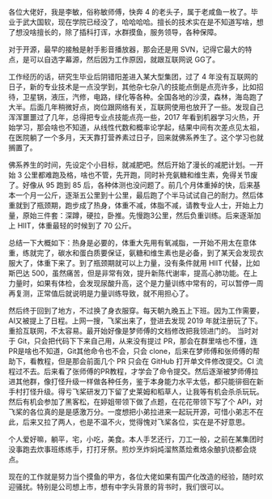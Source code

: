 各位大佬好，我是李敏，俗称敏师傅，快奔 4 的老头子，属于老咸鱼一枚了。毕业于武大国软，现在学院已经没了，哈哈哈哈。擅长的技术实在是不知道写啥，想了想没啥擅长的，除了插科打诨，水群摸鱼，服务领导，各种保障。

对于开源，最早的接触是射手影音播放器，那会还是用 SVN，记得它最大的特点，是可以自选字幕源，然后因为工作原因，就跟互联网说 GG了。

工作经历的话，研究生毕业后阴错阳差进入某大型集团，过了 4 年没有互联网的日子，新的专业技术是一点没学到，其他杂七杂八的技能点倒是点亮许多，比如招待，卫星锅，液压，汽修，电路，绿化等各种。全国各地的沙漠，森林，海岛跑了大半。后面几年稍微好点，岗位跟网络有关，互联网使用也放开了一些。发现自己浑浑噩噩过了几年，总得把专业点技能点亮一些，2017 年看到机器学习火热，开始学习，那会啥也不知道，从线性代数和概率论学起，结果中间有次差点见太祖，在医院躺了一个多月，天天靠打营养素过日子，回来就佛系养生了。这个学习也就搁置了。

佛系养生的时间，先设定个小目标，就减肥吧。然后开始了漫长的减肥计划。一开始 3 公里都难跑及格，啥也不管，先开跑，同时补充氨糖和维生素，免得关节废了。好像从 95 跑到 85 后，各种体测也没问题了。前几个月体重掉的快，后来基本一个月一公斤，逐渐五公里到十公里，最后跑了个半马试试自己的耐力。然后体重就到了瓶颈期，跑步成了热身，体重不减，体脂不减，请教专业人士，开始上力量，原始三件套：深蹲，硬拉，卧推。先慢跑3公里，然后负重训练。后来逐渐加上 HIIT，体重最轻的时候到了 70 公斤。

总结一下大概如下：热身是必要的，体重大先用有氧减脂，一开始不用太在意体重，练就完了，碳水和蛋白质要保证，氨糖和维生素也是必备，到了某天会发现衣服大了，体重下来了。到了瓶颈期就可以上力量，没有条件就用 HIIT 代替，比如斯巴达 500，虽然痛苦，但是非常有效，提升新陈代谢率，提高心肺功能。在上力量时，如果有体检，会发现尿酸升高，这个是力量训练中常有的，可以暂停一周再复测，正常值后就说明是力量训练导致，就不用担心了。

然后终于回到了地方，不过换了身衣服穿。每天朝九晚五上下班。因为工作需要，AI又被提上了日程。上网一搜，飞桨出来了，登进去发现 2019 年就注册玩了下。重拾互联网，不太容易。最开始好像是梦师傅的文档修改把我领进门的。
当时对于 Git，只会把代码下下来自己用，从来没有提过 PR，那会在群里啥也不懂，连PR是啥也不知道，Git其他命令也不会，只会 clone，后来在梦师傅和张师傅的帮助下，看教程，但是那会前面几个 PR 只会在 GitHub 打开单文件修改提交。CI 流程过不去。后来看了张师傅的PR教程，才学会了命令提交。然后逐渐被梦师傅拉进其他群，像打怪升级一样做各种任务，鉴于本身能力水平太低，都只能徘徊在新手村打怪升级。得亏飞桨研发刀下留了史莱姆和稻草人，让我等有机会杀杀玩玩。然后有机会参加了黑客松，在婷姐带领下做了点题，在花花带领下写了个 API，对飞桨的各位真的是是感激万分。一度想把小弟拉进来一起玩开源，可惜小弟志不在此，后来又拉了两人，也是不温不火，觉得愧对飞桨各位，实在是不好意思。

个人爱好嘛，躺平，宅，小吃，美食。本人手艺还行，刀工一般，之前在某集团时没事跑去炊事班练练手，打打牙祭。煎炒烹炸焖炖溜熬蒸烩煮烙汆酿扒烧都会烧点。

现在的工作就是努力当个摸鱼的甲方，各位大佬如果有国产化改造的经验，随时欢迎骚扰。特别是公司想上市，想有中字头背景的背书时，我们很可以。
